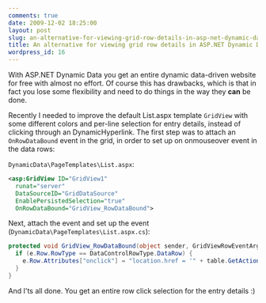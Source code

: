 ```yaml
---
comments: true
date: 2009-12-02 18:25:00
layout: post
slug: an-alternative-for-viewing-grid-row-details-in-asp-net-dynamic-data
title: An alternative for viewing grid row details in ASP.NET Dynamic Data
wordpress_id: 16
---
```


With ASP.NET Dynamic Data you get an entire dynamic data-driven website for free with almost no effort. Of course this has drawbacks, which is that in fact you lose some flexibility and need to do things in the way they **can** be done.

Recently I needed to improve the default List.aspx template `GridView` with some different colors and per-line selection for entry details, instead of clicking through an DynamicHyperlink. The first step was to attach an `OnRowDataBound` event in the grid, in order to set up on onmouseover event in the data rows:

`DynamicData\PageTemplates\List.aspx`:

```xml
<asp:GridView ID="GridView1"
  runat="server"
  DataSourceID="GridDataSource"
  EnablePersistedSelection="true"
  OnRowDataBound="GridView_RowDataBound">
```

Next, attach the event and set up the event (`DynamicData\PageTemplates\List.aspx.cs`):

```c#
protected void GridView_RowDataBound(object sender, GridViewRowEventArgs e) {
  if (e.Row.RowType == DataControlRowType.DataRow) {
    e.Row.Attributes["onclick"] = "location.href = '" + table.GetActionPath("Details", e.Row.DataItem) + "'";
  }
}
```

And I'ts all done. You get an entire row click selection for the entry details :)
